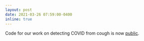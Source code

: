 ```yaml
---
layout: post
date: 2021-03-26 07:59:00-0400
inline: true
---
```


Code for our work on detecting COVID from cough is now [public](https://github.com/WadhwaniAI/cough-against-covid).
